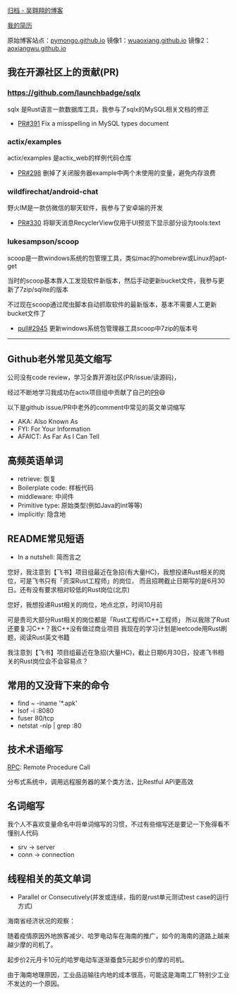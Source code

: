 [归档 - 吴翱翔的博客](/)

[我的简历](/redirect/resume.html)

原始博客站点：[pymongo.github.io](https://pymongo.github.io)
镜像1：[wuaoxiang.github.io](https://wuaoxiang.github.io)
镜像2：[aoxiangwu.github.io](https://aoxiangwu.github.io)

## 我在开源社区上的贡献(PR)

### https://github.com/launchbadge/sqlx

sqlx 是Rust语言一款数据库工具，我参与了sqlx的MySQL相关文档的修正

- [PR#391](https://github.com/launchbadge/sqlx/pull/319) Fix a misspelling in MySQL types document

### actix/examples

actix/examples 是actix_web的样例代码仓库

- [PR#298](https://github.com/actix/examples/pull/298) 删掉了关闭服务器example中两个未使用的变量，避免内存浪费

### wildfirechat/android-chat

野火IM是一款仿微信的聊天软件，我参与了安卓端的开发

- [PR#330](https://github.com/wildfirechat/android-chat/pull/330) 将聊天消息RecyclerView仅用于UI预览下显示部分设为tools:text

### lukesampson/scoop

scoop是一款windows系统的包管理工具，类似mac的homebrew或Linux的apt-get

当时的scoop基本靠人工发现软件新版本，然后手动更新bucket文件，我参与更新了7zip/sqlite的版本

不过现在scoop通过爬虫脚本自动抓取软件的最新版本，基本不需要人工更新bucket文件了

- [pull#2945](https://github.com/lukesampson/scoop/pull/2945) 更新windows系统包管理器工具scoop中7zip的版本号

---

## Github老外常见英文缩写

公司没有code review，学习全靠开源社区(PR/issue/读源码)，

经过不断地学习我成功在actix项目组中贡献了自己的[PR](https://github.com/actix/examples/pull/298)😄

以下是github issue/PR中老外的comment中常见的英文单词缩写

- AKA: Also Known As
- FYI: For Your Information
- AFAICT: As Far As I Can Tell

## 高频英语单词

- retrieve: 恢复
- Boilerplate code: 样板代码
- middleware: 中间件
- Primitive type: 原始类型(例如Java的int等等)
- implicitly: 隐含地

## README常见短语

- In a nutshell: 简而言之

您好，我注意到【飞书】项目组最近在急招(有大量HC)，我想投递Rust相关的岗位，可是飞书只有「资深Rust工程师」的岗位，
而且招聘截止日期写的是6月30日。还有没有要求相对较低的Rust岗位(北京)

您好，我想投递Rust相关的岗位，地点北京，时间10月前

可是贵司大部分Rust相关的岗位都是「Rust工程师/C++工程师」
所以我除了Rust还要复习C++？我C++没有做过商业项目
我现在的学习计划是leetcode用Rust刷题，阅读Rust英文书籍

我注意到【飞书】项目组最近在急招(大量HC)，截止日期6月30日，投递飞书相关的Rust岗位会不会容易点？

## 常用的又没背下来的命令

- find ~ -iname '*.apk'
- lsof -i :8080
- fuser 80/tcp
- netstat -nlp | grep :80

## 技术术语缩写

[RPC](https://zhuanlan.zhihu.com/p/36427583): Remote Procedure Call

分布式系统中，调用远程服务器的某个类方法，比Restful API更高效 

## 名词缩写

我个人不喜欢变量命名中将单词缩写的习惯，不过有些缩写还是要记一下免得看不懂别人代码

- srv -> server
- conn -> connection

## 线程相关的英文单词

- Parallel or Consecutively(并发或连续，指的是rust单元测试test case的运行方式)

海南省经济状况的观察：

随着疫情原因外地旅客减少、哈罗电动车在海南的推广，如今的海南的道路上越来越少摩的司机了。

起步价2元月卡10元的哈罗电动车逐渐蚕食5元起步价的摩的司机。

由于海南地理原因，工业品运输往内地的成本很高，可能这是海南工厂特别少工业不发达的一个原因。
